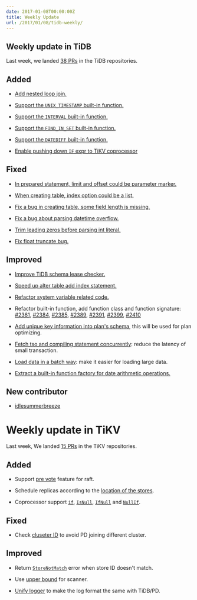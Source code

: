 ```yaml
---
date: 2017-01-08T00:00:00Z
title: Weekly Update
url: /2017/01/08/tidb-weekly/
---
```


## Weekly update in TiDB

Last week, we landed [38 PRs](https://github.com/pingcap/tidb/pulls?utf8=%E2%9C%93&q=is%3Apr%20is%3Amerged%20merged%3A2017-01-02..2017-01-08%20) in the TiDB repositories.

## Added

* [Add nested loop join.](https://github.com/pingcap/tidb/pull/2365)

* [Support the `UNIX_TIMESTAMP` built-in function.](https://github.com/pingcap/tidb/pull/2369)

* [Support the `INTERVAL` built-in function.](https://github.com/pingcap/tidb/pull/2370)

* [Support the `FIND_IN_SET` built-in function.](https://github.com/pingcap/tidb/pull/2373)

* [Support the `DATEDIFF` built-in function.](https://github.com/pingcap/tidb/pull/2374)

* [Enable pushing down `IF` expr to TiKV coprocessor](https://github.com/pingcap/tidb/pull/2387)

## Fixed

* [In prepared statement, limit and offset could be parameter marker.](https://github.com/pingcap/tidb/pull/2364)

* [When creating table, index option could be a list.](https://github.com/pingcap/tidb/pull/2366)

* [Fix a bug in creating table, some field length is missing.](https://github.com/pingcap/tidb/pull/2382)

* [Fix a bug about parsing datetime overflow.](https://github.com/pingcap/tidb/pull/2401)

* [Trim leading zeros before parsing int literal.](https://github.com/pingcap/tidb/pull/2404)

* [Fix float truncate bug.](https://github.com/pingcap/tidb/pull/2405)

## Improved

* [Improve TiDB schema lease checker.](https://github.com/pingcap/tidb/pull/2327)

* [Speed up alter table add index statement.](https://github.com/pingcap/tidb/pull/2341)

* [Refactor system variable related code.](https://github.com/pingcap/tidb/pull/2359)

* Refactor built-in function, add function class and function signature: [#2361](https://github.com/pingcap/tidb/pull/2361), [#2384](https://github.com/pingcap/tidb/pull/2384), [#2385](https://github.com/pingcap/tidb/pull/2385), [#2389](https://github.com/pingcap/tidb/pull/2389), [#2391](https://github.com/pingcap/tidb/pull/2391), [#2399](https://github.com/pingcap/tidb/pull/2399), [#2410](https://github.com/pingcap/tidb/pull/2410)

* [Add unique key information into plan's schema](https://github.com/pingcap/tidb/pull/2376), this will be used for plan optimizing.

* [Fetch tso and compiling statement concurrently](https://github.com/pingcap/tidb/pull/2393): reduce the latency of small transaction.

* [Load data in a batch way](https://github.com/pingcap/tidb/pull/2394): make it easier for loading large data.

* [Extract a built-in function factory for date arithmetic operations.](https://github.com/pingcap/tidb/pull/2403)


## New contributor

* [idlesummerbreeze](https://github.com/idlesummerbreeze)


# Weekly update in TiKV

Last week, We landed [15 PRs](https://github.com/search?utf8=%E2%9C%93&q=repo%3Apingcap%2Ftikv+repo%3Apingcap%2Fpd+is%3Apr+is%3Amerged+merged%3A2017-01-02..2017-01-08&type=Issues&ref=searchresults) in the TiKV repositories.

## Added

* Support [pre vote](https://github.com/pingcap/tikv/pull/1444) feature for raft.

* Schedule replicas according to the [location of the stores](https://github.com/pingcap/pd/pull/462).

* Coprocessor support [`if`](https://github.com/pingcap/tikv/pull/1459), [`IsNull`](https://github.com/pingcap/tikv/pull/1460), [`IfNull`](https://github.com/pingcap/tikv/pull/1461) and [`NullIf`](https://github.com/pingcap/tikv/pull/1463).

## Fixed

* Check [cluseter ID](https://github.com/pingcap/pd/pull/456) to avoid PD joining different cluster.

## Improved

* Return [`StoreNotMatch`](https://github.com/pingcap/tikv/pull/1457) error when store ID doesn't match.

* Use [upper bound](https://github.com/pingcap/tikv/pull/1470) for scanner.

* [Unify logger](https://github.com/pingcap/tikv/pull/1476) to make the log format the same with TiDB/PD.
